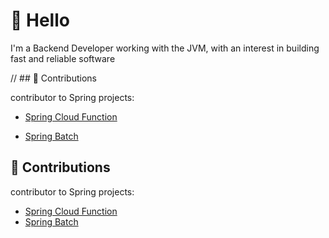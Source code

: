 # 👋 Hello
I'm a Backend Developer working with the JVM, with an interest in building fast and reliable software

// ## 🌟 Contributions

contributor to Spring  projects:

- [Spring Cloud Function](https://github.com/spring-cloud/spring-cloud-function/pull/1199)

<!-- 이 아래쪽은 주석으로 안보이게 작성된 영역입니다. -->

- [Spring Batch](https://github.com/spring-projects/spring-batch/pull/4761)

## 🌟 Contributions
contributor to Spring projects:
- [Spring Cloud Function](https://github.com/spring-cloud/spring-cloud-function/pull/1199)
- [Spring Batch](https://github.com/spring-projects/spring-batch/pull/4761)

<!-- 이 아래쪽은 주석으로 안보이게 작성된 영역입니다. -->


